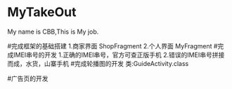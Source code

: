 # MyTakeOut
My name is CBB,This is My job.

#完成框架的基础搭建
    1.商家界面  ShopFragment
    2.个人界面  MyFragment
#完成IMEI串号的开发
    1.正确的IMEI串号，官方可查正版手机
    2.错误的IMEI串号拼接而成，水货，山寨手机
#完成轮播图的开发
    类:GuideActivity.class

#广告页的开发

